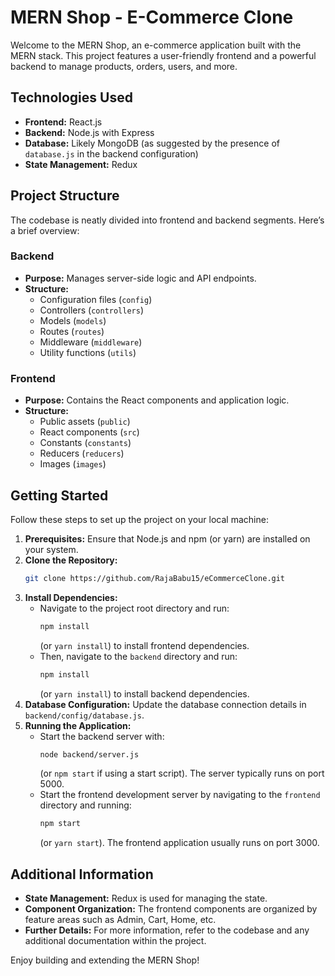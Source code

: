 # MERN Shop - E-Commerce Clone

Welcome to the MERN Shop, an e-commerce application built with the MERN stack. This project features a user-friendly frontend and a powerful backend to manage products, orders, users, and more.

## Technologies Used

- **Frontend:** React.js
- **Backend:** Node.js with Express
- **Database:** Likely MongoDB (as suggested by the presence of `database.js` in the backend configuration)
- **State Management:** Redux

## Project Structure

The codebase is neatly divided into frontend and backend segments. Here’s a brief overview:

### Backend

- **Purpose:** Manages server-side logic and API endpoints.
- **Structure:** 
  - Configuration files (`config`)
  - Controllers (`controllers`)
  - Models (`models`)
  - Routes (`routes`)
  - Middleware (`middleware`)
  - Utility functions (`utils`)

### Frontend

- **Purpose:** Contains the React components and application logic.
- **Structure:** 
  - Public assets (`public`)
  - React components (`src`)
  - Constants (`constants`)
  - Reducers (`reducers`)
  - Images (`images`)

## Getting Started

Follow these steps to set up the project on your local machine:

1. **Prerequisites:** Ensure that Node.js and npm (or yarn) are installed on your system.
2. **Clone the Repository:** 
   ```bash
   git clone https://github.com/RajaBabu15/eCommerceClone.git
   ```
3. **Install Dependencies:**
   - Navigate to the project root directory and run:
     ```bash
     npm install
     ```
     (or `yarn install`) to install frontend dependencies.
   - Then, navigate to the `backend` directory and run:
     ```bash
     npm install
     ```
     (or `yarn install`) to install backend dependencies.
4. **Database Configuration:** Update the database connection details in `backend/config/database.js`.
5. **Running the Application:**
   - Start the backend server with:
     ```bash
     node backend/server.js
     ```
     (or `npm start` if using a start script). The server typically runs on port 5000.
   - Start the frontend development server by navigating to the `frontend` directory and running:
     ```bash
     npm start
     ```
     (or `yarn start`). The frontend application usually runs on port 3000.

## Additional Information

- **State Management:** Redux is used for managing the state.
- **Component Organization:** The frontend components are organized by feature areas such as Admin, Cart, Home, etc.
- **Further Details:** For more information, refer to the codebase and any additional documentation within the project.

Enjoy building and extending the MERN Shop!
